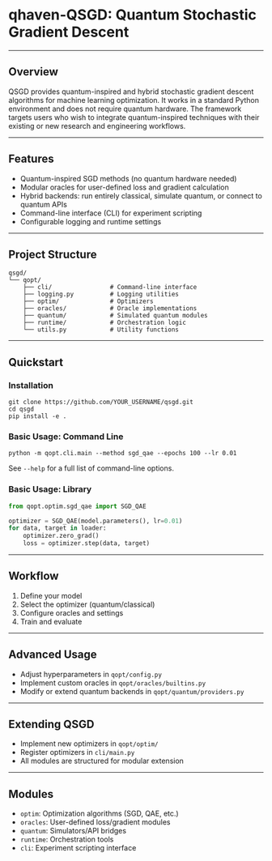 # qhaven-QSGD: Quantum Stochastic Gradient Descent


---

## Overview

QSGD provides quantum-inspired and hybrid stochastic gradient descent algorithms for machine learning optimization. It works in a standard Python environment and does not require quantum hardware. The framework targets users who wish to integrate quantum-inspired techniques with their existing or new research and engineering workflows.

---

## Features

- Quantum-inspired SGD methods (no quantum hardware needed)
- Modular oracles for user-defined loss and gradient calculation
- Hybrid backends: run entirely classical, simulate quantum, or connect to quantum APIs
- Command-line interface (CLI) for experiment scripting
- Configurable logging and runtime settings

---

## Project Structure

```
qsgd/
└── qopt/
    ├── cli/                # Command-line interface
    ├── logging.py          # Logging utilities
    ├── optim/              # Optimizers
    ├── oracles/            # Oracle implementations
    ├── quantum/            # Simulated quantum modules
    ├── runtime/            # Orchestration logic
    └── utils.py            # Utility functions
```

---

## Quickstart

### Installation

```shell
git clone https://github.com/YOUR_USERNAME/qsgd.git
cd qsgd
pip install -e .
```

### Basic Usage: Command Line

```shell
python -m qopt.cli.main --method sgd_qae --epochs 100 --lr 0.01
```

See `--help` for a full list of command-line options.

### Basic Usage: Library

```python
from qopt.optim.sgd_qae import SGD_QAE

optimizer = SGD_QAE(model.parameters(), lr=0.01)
for data, target in loader:
    optimizer.zero_grad()
    loss = optimizer.step(data, target)
```

---

## Workflow

1. Define your model
2. Select the optimizer (quantum/classical)
3. Configure oracles and settings
4. Train and evaluate

---

## Advanced Usage

- Adjust hyperparameters in `qopt/config.py`
- Implement custom oracles in `qopt/oracles/builtins.py`
- Modify or extend quantum backends in `qopt/quantum/providers.py`

---

## Extending QSGD

- Implement new optimizers in `qopt/optim/`
- Register optimizers in `cli/main.py`
- All modules are structured for modular extension



---

## Modules

- `optim`: Optimization algorithms (SGD, QAE, etc.)
- `oracles`: User-defined loss/gradient modules
- `quantum`: Simulators/API bridges
- `runtime`: Orchestration tools
- `cli`: Experiment scripting interface
